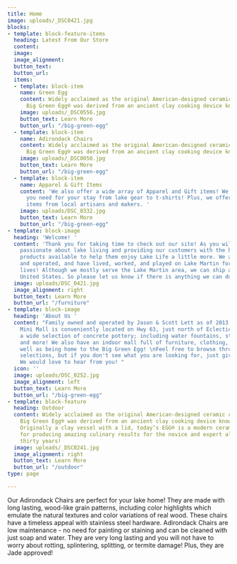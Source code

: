 ```yaml
---
title: Home
image: uploads/_DSC0421.jpg
blocks:
- template: block-feature-items
  heading: Latest From Our Store
  content: 
  image: 
  image_alignment: 
  button_text: 
  button_url: 
  items:
  - template: block-item
    name: Green Egg
    content: Widely acclaimed as the original American-designed ceramic cooker, the
      Big Green Egg® was derived from an ancient clay cooking device known as a “kamado”.
    image: uploads/_DSC0556.jpg
    button_text: Learn More
    button_url: "/big-green-egg"
  - template: block-item
    name: Adirondack Chairs
    content: Widely acclaimed as the original American-designed ceramic cooker, the
      Big Green Egg® was derived from an ancient clay cooking device known as a “kamado”.
    image: uploads/_DSC0050.jpg
    button_text: Learn More
    button_url: "/big-green-egg"
  - template: block-item
    name: Apparel & Gift Items
    content: 'We also offer a wide array of Apparel and Gift items! We have everything
      you need for your stay from lake gear to t-shirts! Plus, we offer many unique
      items from local artisans and makers. '
    image: uploads/DSC_0332.jpg
    button_text: Learn More
    button_url: "/big-green-egg"
- template: block-image
  heading: 'Welcome! '
  content: 'Thank you for taking time to check out our site! As you will see, we are
    passionate about lake living and providing our customers with the highest quality
    products available to help them enjoy Lake Life a little more. We are family owned
    and operated, and have lived, worked, and played on Lake Martin for most of our
    lives! Although we mostly serve the Lake Martin area, we can ship all over the
    United States. So please let us know if there is anything we can do for you! '
  image: uploads/DSC_0421.jpg
  image_alignment: right
  button_text: Learn More
  button_url: "/furniture"
- template: block-image
  heading: 'About Us '
  content: "Family owned and operated by Jason & Scott Lett as of 2013, Lake Martin
    Mini Mall is conveniently located on Hwy 63, just north of Eclectic, AL. We offer
    a wide selection of concrete pottery; including water fountains, statuary, planters,
    and more! We also have an indoor mall full of furniture, clothing, decor and more….as
    well as being home to the Big Green Egg! \nFeel free to browse through our online
    selections, but if you don't see what you are looking for, just give us a call!
    We would love to hear from you! "
  icon: ''
  image: uploads/DSC_0252.jpg
  image_alignment: left
  button_text: Learn More
  button_url: "/big-green-egg"
- template: block-feature
  heading: Outdoor
  content: Widely acclaimed as the original American-designed ceramic cooker, the
    Big Green Egg® was derived from an ancient clay cooking device known as a “kamado”.
    Originally a clay vessel with a lid, today’s EGG® is a modern ceramic marvel known
    for producing amazing culinary results for the novice and expert alike for over
    thirty years!
  image: uploads/_DSC0241.jpg
  image_alignment: right
  button_text: Learn More
  button_url: "/outdoor"
type: page

---
```

Our Adirondack Chairs are perfect for your lake home! They are made with long lasting, wood-like grain patterns, including color highlights which emulate the natural textures and color variations of real wood. These chairs have a timeless appeal with stainless steel hardware. Adirondack Chairs are low maintenance - no need for painting or staining and can be cleaned with just soap and water. They are very long lasting and you will not have to worry about rotting, splintering, splitting, or termite damage! Plus, they are Jade approved!